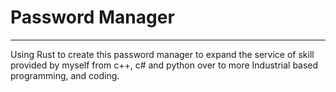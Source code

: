 # Password Manager
---------------------------------
Using Rust to create this password manager to expand the service of skill provided by myself from c++, c# and python over to more Industrial based programming, and coding.